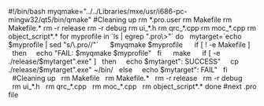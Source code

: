 \#!/bin/bash
myqmake="../../Libraries/mxe/usr/i686-pc-mingw32/qt5/bin/qmake"
\#Cleaning up rm \*.pro.user rm Makefile rm Makefile.\* rm -r release rm
-r debug rm ui\_\*.h rm qrc\_\*.cpp rm moc\_\*.cpp rm
object\_script\*.\* for myprofile in \`ls | egrep ".pro\\&gt;"\` do
  mytarget=\`echo \$myprofile | sed "s/\\.pro//"\`      \$myqmake
\$myprofile      if \[ ! -e Makefile \]   then     echo "FAIL: \$myqmake
\$myprofile"   fi      make      if \[ -e ./release/\$mytarget".exe" \]
  then     echo \$mytarget": SUCCESS"     cp ./release/\$mytarget".exe"
\~/bin/   else     echo \$mytarget": FAIL"   fi      \#Cleaning up   rm
Makefile   rm Makefile.\*   rm -r release   rm -r debug   rm ui\_\*.h
  rm qrc\_\*.cpp   rm moc\_\*.cpp   rm object\_script\*.\* done \#next
.pro file
